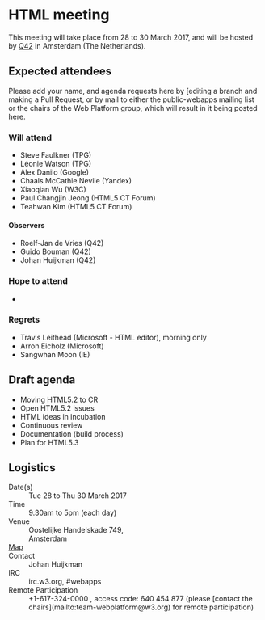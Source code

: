 # HTML meeting

This meeting will take place from 28 to 30 March 2017, and will be hosted by [Q42](http://q42.nl) in Amsterdam (The Netherlands).

## Expected attendees

Please add your name, and agenda requests here by [editing a branch and making a Pull Request, or by mail to either the public-webapps mailing list or the chairs of the Web Platform group, which will result in it being posted here.

### Will attend
* Steve Faulkner (TPG)
* Léonie Watson (TPG)
* Alex Danilo (Google)
* Chaals McCathie Nevile (Yandex)
* Xiaoqian Wu (W3C)
* Paul Changjin Jeong (HTML5 CT Forum)
* Teahwan Kim (HTML5 CT Forum)

#### Observers
* Roelf-Jan de Vries  (Q42)
* Guido Bouman  (Q42)
* Johan Huijkman (Q42)
 
### Hope to attend
-

### Regrets
* Travis Leithead (Microsoft - HTML editor), morning only
* Arron Eicholz (Microsoft)
* Sangwhan Moon (IE)

## Draft agenda
* Moving HTML5.2 to CR
* Open HTML5.2 issues
* HTML ideas in incubation
* Continuous review
* Documentation (build process)
* Plan for HTML5.3

## Logistics

<dl>
<dt>Date(s)</dt>
<dd>Tue 28 to Thu 30 March 2017</dd>
<dt>Time</dt>
<dd>9.30am to 5pm (each day)</dd>
<dt>Venue</dt>
<dd>
Oostelijke Handelskade 749,<br> 
Amsterdam</dd>
<dt><a href="https://yandex.com/maps/-/CZhe56j-">Map</a></dt>
<dt>Contact</dt>
<dd>Johan Huijkman</dd>
<dt>IRC</dt>
<dd>irc.w3.org, #webapps</dd>
<dt>Remote Participation</dt>
<dd>+1-617-324-0000 , access code: 640 454 877 (please [contact the chairs](mailto:team-webplatform@w3.org) for remote participation)</dd>
</dl>
